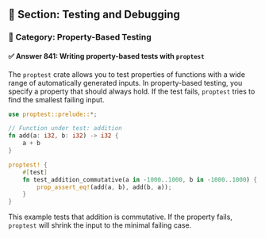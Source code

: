 ## 📘 Section: Testing and Debugging
### 🔹 Category: Property-Based Testing
#### ✅ Answer 841: Writing property-based tests with `proptest`

The `proptest` crate allows you to test properties of functions with a wide range of automatically generated inputs. In property-based testing, you specify a property that should always hold. If the test fails, `proptest` tries to find the smallest failing input.

```rust
use proptest::prelude::*;

// Function under test: addition
fn add(a: i32, b: i32) -> i32 {
    a + b
}

proptest! {
    #[test]
    fn test_addition_commutative(a in -1000..1000, b in -1000..1000) {
        prop_assert_eq!(add(a, b), add(b, a));
    }
}
```

This example tests that addition is commutative. If the property fails, `proptest` will shrink the input to the minimal failing case.
